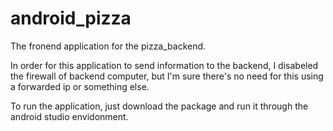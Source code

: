 # android_pizza

The fronend application for the pizza_backend.

In order for this application to send information to the backend, I disabeled the firewall of backend computer, but I'm sure there's
no need for this using a forwarded ip or something else.

To run the application, just download the package and run it through the android studio envidonment.
